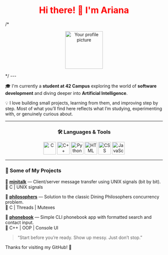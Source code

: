  <h1 style="color: red;" align="center">Hi there! 👋 I'm Ariana</h1>
/*
<p align="center">
  <img src="https://avatars.githubusercontent.com/u/000000?v=4" width="120" alt="Your profile picture" />
</p>
*/
---

🎓 I'm currently a **student at 42 Campus** exploring the world of **software development** and diving deeper into **Artificial Intelligence**.

💡 I love building small projects, learning from them, and improving step by step. Most of what you’ll find here reflects what I’m studying, experimenting with, or genuinely curious about.

---

<h3 align="center">🛠️ Languages & Tools</h3>

<p align="center">
  <img src="https://cdn.jsdelivr.net/gh/devicons/devicon/icons/c/c-original.svg" height="40" alt="C" />
  <img src="https://cdn.jsdelivr.net/gh/devicons/devicon/icons/cplusplus/cplusplus-original.svg" height="40" alt="C++" />
  <img src="https://cdn.jsdelivr.net/gh/devicons/devicon/icons/python/python-original.svg" height="40" alt="Python" />
  <img src="https://cdn.jsdelivr.net/gh/devicons/devicon/icons/html5/html5-original.svg" height="40" alt="HTML" />
  <img src="https://cdn.jsdelivr.net/gh/devicons/devicon/icons/css3/css3-original.svg" height="40" alt="CSS" />
  <img src="https://cdn.jsdelivr.net/gh/devicons/devicon/icons/javascript/javascript-original.svg" height="40" alt="JavaScript" />
</p>

---

### 📂 Some of My Projects

<p align="center">
  
🔹 **[minitalk](#)** — Client/server message transfer using UNIX signals (bit by bit).  
🧠 C | UNIX signals

🔹 **[philosophers](#)** — Solution to the classic Dining Philosophers concurrency problem.  
🧠 C | Threads | Mutexes

🔹 **[phonebook](#)** — Simple CLI phonebook app with formatted search and contact input.  
🧠 C++ | OOP | Console UI

</p>

> “Start before you’re ready. Show up messy. Just don’t stop.” 

Thanks for visiting my GitHub! 🚀
